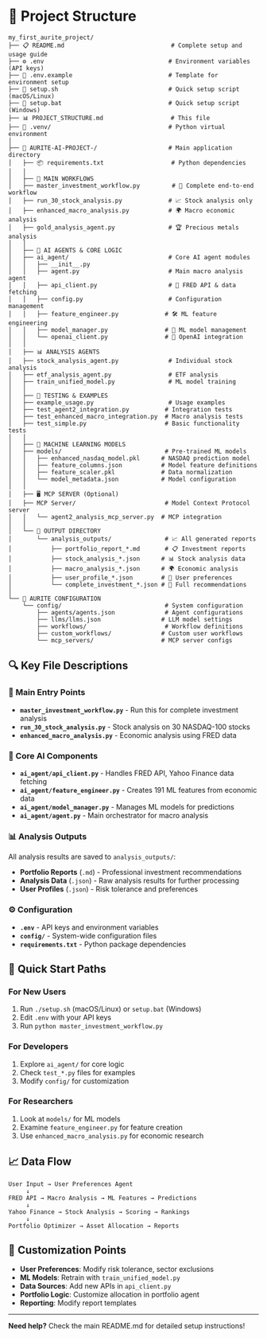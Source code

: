 # 📁 Project Structure

```
my_first_aurite_project/
├── 📋 README.md                              # Complete setup and usage guide
├── ⚙️ .env                                   # Environment variables (API keys)
├── 📝 .env.example                           # Template for environment setup
├── 🔧 setup.sh                               # Quick setup script (macOS/Linux)
├── 🔧 setup.bat                              # Quick setup script (Windows)
├── 📊 PROJECT_STRUCTURE.md                   # This file
├── 🐍 .venv/                                 # Python virtual environment
│
├── 🚀 AURITE-AI-PROJECT-/                    # Main application directory
│   ├── 📦 requirements.txt                   # Python dependencies
│   │
│   ├── 🎯 MAIN WORKFLOWS
│   ├── master_investment_workflow.py         # 🎯 Complete end-to-end workflow
│   ├── run_30_stock_analysis.py             # 📈 Stock analysis only
│   ├── enhanced_macro_analysis.py           # 🌍 Macro economic analysis
│   ├── gold_analysis_agent.py               # 🏆 Precious metals analysis
│   │
│   ├── 🧠 AI AGENTS & CORE LOGIC
│   ├── ai_agent/                            # Core AI agent modules
│   │   ├── __init__.py
│   │   ├── agent.py                         # Main macro analysis agent
│   │   ├── api_client.py                    # 🔗 FRED API & data fetching
│   │   ├── config.py                        # Configuration management
│   │   ├── feature_engineer.py             # 🛠️ ML feature engineering
│   │   ├── model_manager.py                # 🤖 ML model management
│   │   └── openai_client.py                # 🤖 OpenAI integration
│   │
│   ├── 📊 ANALYSIS AGENTS
│   ├── stock_analysis_agent.py              # Individual stock analysis
│   ├── etf_analysis_agent.py                # ETF analysis
│   ├── train_unified_model.py               # ML model training
│   │
│   ├── 🧪 TESTING & EXAMPLES
│   ├── example_usage.py                     # Usage examples
│   ├── test_agent2_integration.py          # Integration tests
│   ├── test_enhanced_macro_integration.py  # Macro analysis tests
│   ├── test_simple.py                      # Basic functionality tests
│   │
│   ├── 🤖 MACHINE LEARNING MODELS
│   ├── models/                             # Pre-trained ML models
│   │   ├── enhanced_nasdaq_model.pkl      # NASDAQ prediction model
│   │   ├── feature_columns.json           # Model feature definitions
│   │   ├── feature_scaler.pkl             # Data normalization
│   │   └── model_metadata.json            # Model configuration
│   │
│   ├── 🖥️ MCP SERVER (Optional)
│   ├── MCP Server/                         # Model Context Protocol server
│   │   └── agent2_analysis_mcp_server.py  # MCP integration
│   │
│   └── 📁 OUTPUT DIRECTORY
│       └── analysis_outputs/               # 📈 All generated reports
│           ├── portfolio_report_*.md       # 📋 Investment reports
│           ├── stock_analysis_*.json      # 📊 Stock analysis data
│           ├── macro_analysis_*.json      # 🌍 Economic analysis
│           ├── user_profile_*.json        # 👤 User preferences
│           └── complete_investment_*.json # 🎯 Full recommendations
│
└── 📁 AURITE CONFIGURATION
    └── config/                             # System configuration
        ├── agents/agents.json              # Agent configurations
        ├── llms/llms.json                 # LLM model settings
        ├── workflows/                      # Workflow definitions
        ├── custom_workflows/              # Custom user workflows
        └── mcp_servers/                   # MCP server configs
```

## 🔍 Key File Descriptions

### 🎯 Main Entry Points
- **`master_investment_workflow.py`** - Run this for complete investment analysis
- **`run_30_stock_analysis.py`** - Stock analysis on 30 NASDAQ-100 stocks  
- **`enhanced_macro_analysis.py`** - Economic analysis using FRED data

### 🧠 Core AI Components
- **`ai_agent/api_client.py`** - Handles FRED API, Yahoo Finance data fetching
- **`ai_agent/feature_engineer.py`** - Creates 191 ML features from economic data
- **`ai_agent/model_manager.py`** - Manages ML models for predictions
- **`ai_agent/agent.py`** - Main orchestrator for macro analysis

### 📊 Analysis Outputs
All analysis results are saved to `analysis_outputs/`:
- **Portfolio Reports** (`.md`) - Professional investment recommendations
- **Analysis Data** (`.json`) - Raw analysis results for further processing
- **User Profiles** (`.json`) - Risk tolerance and preferences

### ⚙️ Configuration
- **`.env`** - API keys and environment variables
- **`config/`** - System-wide configuration files
- **`requirements.txt`** - Python package dependencies

## 🚀 Quick Start Paths

### For New Users
1. Run `./setup.sh` (macOS/Linux) or `setup.bat` (Windows)
2. Edit `.env` with your API keys
3. Run `python master_investment_workflow.py`

### For Developers
1. Explore `ai_agent/` for core logic
2. Check `test_*.py` files for examples
3. Modify `config/` for customization

### For Researchers
1. Look at `models/` for ML models
2. Examine `feature_engineer.py` for feature creation
3. Use `enhanced_macro_analysis.py` for economic research

## 📈 Data Flow

```
User Input → User Preferences Agent
     ↓
FRED API → Macro Analysis → ML Features → Predictions
     ↓
Yahoo Finance → Stock Analysis → Scoring → Rankings
     ↓
Portfolio Optimizer → Asset Allocation → Reports
```

## 🔧 Customization Points

- **User Preferences**: Modify risk tolerance, sector exclusions
- **ML Models**: Retrain with `train_unified_model.py`
- **Data Sources**: Add new APIs in `api_client.py`
- **Portfolio Logic**: Customize allocation in portfolio agent
- **Reporting**: Modify report templates

---

**Need help?** Check the main README.md for detailed setup instructions!
